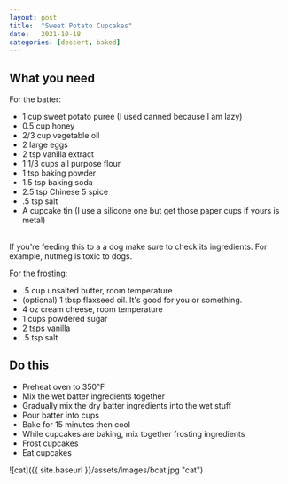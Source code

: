 ```yaml
---
layout: post
title:  "Sweet Potato Cupcakes"
date:   2021-10-18
categories: [dessert, baked]
---
```

## What you need
For the batter:

* 1 cup sweet potato puree (I used canned because I am lazy)
* 0.5 cup honey
* 2/3 cup vegetable oil
* 2 large eggs
* 2 tsp vanilla extract
* 1 1/3 cups all purpose flour
* 1 tsp baking powder
* 1.5 tsp baking soda
* 2.5 tsp Chinese 5 spice
* .5 tsp salt
* A cupcake tin (I use a silicone one but get those paper cups if yours is metal)<br/><br/>

If you're feeding this to a a dog make sure to check its ingredients. For example, nutmeg is toxic to dogs.

For the frosting:

* .5 cup unsalted butter, room temperature
* (optional) 1 tbsp flaxseed oil. It's good for you or something.
* 4 oz cream cheese, room temperature
* 1 cups powdered sugar
* 2 tsps vanilla
* .5 tsp salt

## Do this
* Preheat oven to 350°F
* Mix the wet batter ingredients together
* Gradually mix the dry batter ingredients into the wet stuff
* Pour batter into cups
* Bake for 15 minutes then cool
* While cupcakes are baking, mix together frosting ingredients
* Frost cupcakes
* Eat cupcakes

![cat]({{ site.baseurl }}/assets/images/bcat.jpg "cat")
